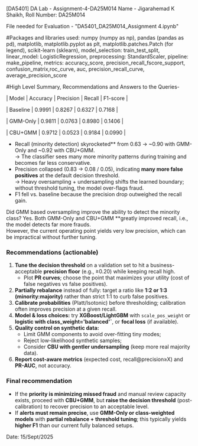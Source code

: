 [DA5401] DA Lab - Assignment-4-DA25M014
Name - Jigarahemad K Shaikh, Roll Number: DA25M014

File needed for Evaluation - "DA5401_DA25M014_Assignment 4.ipynb"


#Packages and libraries used: 
numpy (numpy as np),
pandas (pandas as pd),
matplotlib,
matplotlib.pyplot as plt,
matplotlib.patches.Patch (for legend),
scikit-learn (sklearn),
model_selection: train_test_split,
linear_model: LogisticRegression,
preprocessing: StandardScaler,
pipeline: make_pipeline,
metrics: accuracy_score, precision_recall_fscore_support, confusion_matrix,roc_curve, auc, precision_recall_curve, average_precision_score




#High Level Summary, Recommendations and Answers to the Queries-


| Model          | Accuracy | Precision | Recall | F1-score |

| Baseline       | 0.9991 | 0.8267 | 0.6327 | 0.7168 |


| GMM-Only       | 0.9811 | 0.0763 | 0.8980 | 0.1406 |


| CBU+GMM        | 0.9712 | 0.0523 | 0.9184 | 0.0990 |


- Recall (minority detection) skyrocketed** from 0.63 → ~0.90 with GMM-Only and ~0.92 with CBU+GMM.  
  → The classifier sees many more minority patterns during training and becomes far less conservative.
- Precision collapsed (0.83 → 0.08 / 0.05), indicating **many more false positives** at the default decision threshold.  
  → Heavy oversampling + undersampling shifts the learned boundary; without threshold tuning, the model over-flags fraud.
- F1 fell vs. baseline because the precision drop outweighed the recall gain.

Did GMM based oversampling improve the ability to detect the minority class?
Yes. Both GMM-Only and CBU+GMM **greatly improved recall, i.e., the model detects far more frauds.  
However, the current operating point yields very low precision, which can be impractical without further tuning.

### Recommendations (actionable)
1. **Tune the decision threshold** on a validation set to hit a business-acceptable **precision floor** (e.g., ≥0.20) while keeping recall high.  
   - Plot **PR curves**; choose the point that maximizes your utility (cost of false negatives vs false positives).
2. **Partially rebalance** instead of fully: target a ratio like **1:2 or 1:3 (minority:majority)** rather than strict 1:1 to curb false positives.
3. **Calibrate probabilities** (Platt/Isotonic) before thresholding; calibration often improves precision at a given recall.
4. **Model & loss choices:** try **XGBoost/LightGBM** with `scale_pos_weight` or **logistic with class_weight='balanced'`**, or **focal loss** (if available).
5. **Quality control on synthetic data:**  
   - Limit GMM components to avoid over-fitting tiny modes;  
   - Reject low-likelihood synthetic samples;  
   - Consider **CBU with gentler undersampling** (keep more real majority data).
6. **Report cost-aware metrics** (expected cost, recall@precision≥X) and **PR-AUC**, not accuracy.

### Final recommendation
- If the **priority is minimizing missed fraud** and manual review capacity exists, proceed with **CBU+GMM**, but **raise the decision threshold** (post-calibration) to recover precision to an acceptable level.  
- If **alerts must remain precise**, use **GMM-Only or class-weighted models** with **partial rebalance + threshold tuning**; this typically yields **higher F1** than our current fully balanced setups.



Date: 15/Sept/2025
